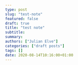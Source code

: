 ```yaml
---
type: post
slug: "test-note"
featured: false
draft: true
title: "test note"
subtitle: 
summary: 
authors: ["Julian Elve"]
categories: ["draft posts"]
tags: []
date: 2020-08-14T10:16:00+01:00
---
```


